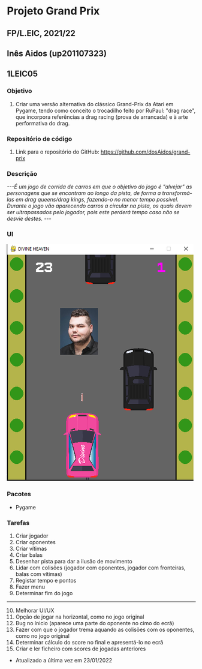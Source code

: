 # Projeto Grand Prix
## FP/L.EIC, 2021/22
## Inês Aidos (up201107323)
## 1LEIC05

### Objetivo

1. Criar uma versão alternativa do clássico Grand-Prix da Atari em Pygame, tendo como conceito o trocadilho feito por RuPaul: "drag race", que incorpora referências a drag racing (prova de arrancada) e à arte performativa do drag.

### Repositório de código

1) Link para o repositório do GitHub: https://github.com/dosAidos/grand-prix

### Descrição

*---É um jogo de corrida de carros em que o objetivo do jogo é "alvejar" as personagens que se encontram ao longo da pista, de forma a transformá-las em drag queens/drag kings, fazendo-o no menor tempo possível.
Durante o jogo vão aparecendo carros a circular na pista, os quais devem ser ultrapassados pelo jogador, pois este perderá tempo caso não se desvie destes.
---*

### UI

![UI](images/ui/example.png)

### Pacotes

- Pygame

### Tarefas

1. Criar jogador
2. Criar oponentes
3. Criar vítimas
4. Criar balas
5. Desenhar pista para dar a ilusão de movimento
6. Lidar com colisões (jogador com oponentes, jogador com fronteiras, balas com vítimas)
7. Registar tempo e pontos
8. Fazer menu
9. Determinar fim do jogo
--------------------------------------------------
10. Melhorar UI/UX
11. Opção de jogar na horizontal, como no jogo original
12. Bug no ínicio (aparece uma parte do oponente no cimo do ecrã)
13. Fazer com que o jogador trema aquando as colisões com os oponentes, como no jogo original
14. Determinar cálculo do score no final e apresentá-lo no ecrã
15. Criar e ler ficheiro com scores de jogadas anteriores


- Atualizado a última vez em 23/01/2022

